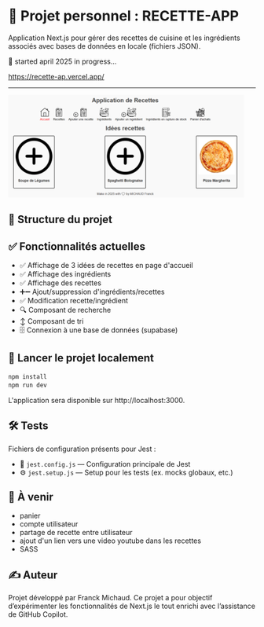 # 🍲 Projet personnel : RECETTE-APP

Application Next.js pour gérer des recettes de cuisine et les ingrédients associés avec bases de données en locale (fichiers JSON).

📅 started april 2025
in progress...

https://recette-ap.vercel.app/

---

<img src="https://github.com/frmi2018/RECETTE-AP/blob/main/public/images/capture.png" width="480" height=auto>

## 📁 Structure du projet

## ✅ Fonctionnalités actuelles

- ✅ Affichage de 3 idées de recettes en page d'accueil
- ✅ Affichage des ingrédients
- ✅ Affichage des recettes
- ➕➖ Ajout/suppression d'ingrédients/recettes
- ✅ Modification recette/ingrédient
- 🔍 Composant de recherche
- ↕️ Composant de tri
- 🗄️ Connexion à une base de données (supabase)

## 🚀 Lancer le projet localement

```bash
npm install
npm run dev
```

L'application sera disponible sur http://localhost:3000.

## 🛠️ Tests

Fichiers de configuration présents pour Jest :

- 🧪 `jest.config.js` — Configuration principale de Jest
- ⚙️ `jest.setup.js` — Setup pour les tests (ex. mocks globaux, etc.)

## 🧠 À venir

- panier
- compte utilisateur
- partage de recette entre utilisateur
- ajout d'un lien vers une video youtube dans les recettes
- SASS

## ✍️ Auteur

Projet développé par Franck Michaud.
Ce projet a pour objectif d’expérimenter les fonctionnalités de Next.js le tout enrichi avec l’assistance de GitHub Copilot.

